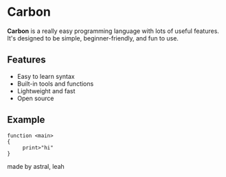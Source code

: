 # Carbon

**Carbon** is a really easy programming language with lots of useful features. It's designed to be simple, beginner-friendly, and fun to use.

## Features

* Easy to learn syntax
* Built-in tools and functions
* Lightweight and fast
* Open source

## Example

```carbon
function <main>
{
     print>"hi"
}
```

made by astral, leah
